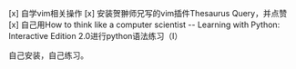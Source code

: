 [x] 自学vim相关操作
[x] 安装贺翀师兄写的vim插件Thesaurus Query，并点赞
[x] 自己用How to think like a computer scientist -- Learning with Python: Interactive Edition 2.0进行python语法练习（I）

自己安装，自己练习。

